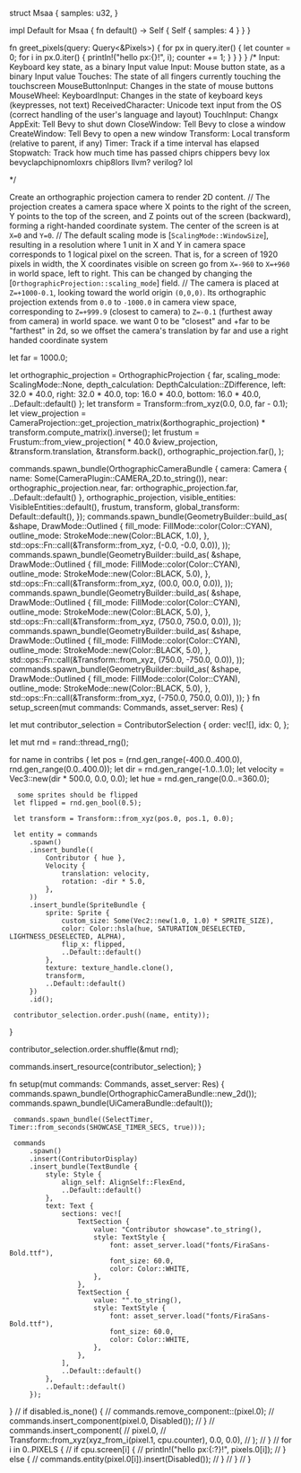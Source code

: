  struct Msaa {
     samples: u32,
 }

 impl Default for Msaa {
     fn default() -> Self {
         Self { samples: 4 }
     }
 }

 fn greet_pixels(query: Query<&Pixels>) {
         for px in query.iter() {
             let counter = 0;
             for i in px.0.iter() {
                 println!("hello px:{}!", i);
                 counter += 1;
             }
         }
     }
 }
/*
Input<KeyCode>: Keyboard key state, as a binary Input value
Input<MouseButton>: Mouse button state, as a binary Input value
Touches: The state of all fingers currently touching the touchscreen
MouseButtonInput: Changes in the state of mouse buttons
MouseWheel:
KeyboardInput: Changes in the state of keyboard keys (keypresses, not text)
ReceivedCharacter: Unicode text input from the OS (correct handling of the user's language and layout)
TouchInput: Changx
AppExit: Tell Bevy to shut down
CloseWindow: Tell Bevy to close a window
CreateWindow: Tell Bevy to open a new window
Transform: Local transform (relative to parent, if any)
Timer: Track if a time interval has elapsed
Stopwatch: Track how much time has passed
chiprs
chippers
bevy
lox
bevyclapchipnomloxrs
chip8lors
llvm? verilog? lol

*/

  Create an orthographic projection camera to render 2D content.
//
  The projection creates a camera space where X points to the right of the screen,
  Y points to the top of the screen, and Z points out of the screen (backward),
  forming a right-handed coordinate system. The center of the screen is at `X=0` and
  `Y=0`.
//
  The default scaling mode is [`ScalingMode::WindowSize`], resulting in a resolution
  where 1 unit in X and Y in camera space corresponds to 1 logical pixel on the screen.
  That is, for a screen of 1920 pixels in width, the X coordinates visible on screen go
  from `X=-960` to `X=+960` in world space, left to right. This can be changed by changing
  the [`OrthographicProjection::scaling_mode`] field.
//
  The camera is placed at `Z=+1000-0.1`, looking toward the world origin `(0,0,0)`.
  Its orthographic projection extends from `0.0` to `-1000.0` in camera view space,
  corresponding to `Z=+999.9` (closest to camera) to `Z=-0.1` (furthest away from
  camera) in world space.
  we want 0 to be "closest" and +far to be "farthest" in 2d, so we offset
  the camera's translation by far and use a right handed coordinate system

 let far = 1000.0;

 let orthographic_projection = OrthographicProjection {
     far,
     scaling_mode: ScalingMode::None,
     depth_calculation: DepthCalculation::ZDifference,
     left: 32.0 * 40.0,
     right: 32.0 * 40.0,
     top: 16.0 * 40.0,
     bottom: 16.0 * 40.0,
     ..Default::default()
 };
 let transform = Transform::from_xyz(0.0, 0.0, far - 0.1);
 let view_projection = CameraProjection::get_projection_matrix(&orthographic_projection)
     * transform.compute_matrix().inverse();
 let frustum = Frustum::from_view_projection( * 40.0
     &view_projection,
     &transform.translation,
     &transform.back(),
     orthographic_projection.far(),
 );

 commands.spawn_bundle(OrthographicCameraBundle {
     camera: Camera {
         name: Some(CameraPlugin::CAMERA_2D.to_string()),
         near: orthographic_projection.near,
         far: orthographic_projection.far,
         ..Default::default()
     },
     orthographic_projection,
     visible_entities: VisibleEntities::default(),
     frustum,
     transform,
     global_transform: Default::default(),
 });
 commands.spawn_bundle(GeometryBuilder::build_as(
     &shape,
     DrawMode::Outlined {
         fill_mode: FillMode::color(Color::CYAN),
         outline_mode: StrokeMode::new(Color::BLACK, 1.0),
     },
     std::ops::Fn::call(&Transform::from_xyz, (-0.0, -0.0, 0.0)),
 ));
 commands.spawn_bundle(GeometryBuilder::build_as(
     &shape,
     DrawMode::Outlined {
         fill_mode: FillMode::color(Color::CYAN),
         outline_mode: StrokeMode::new(Color::BLACK, 5.0),
     },
     std::ops::Fn::call(&Transform::from_xyz, (00.0, 00.0, 0.0)),
 ));
 commands.spawn_bundle(GeometryBuilder::build_as(
     &shape,
     DrawMode::Outlined {
         fill_mode: FillMode::color(Color::CYAN),
         outline_mode: StrokeMode::new(Color::BLACK, 5.0),
     },
     std::ops::Fn::call(&Transform::from_xyz, (750.0, 750.0, 0.0)),
 ));
 commands.spawn_bundle(GeometryBuilder::build_as(
     &shape,
     DrawMode::Outlined {
         fill_mode: FillMode::color(Color::CYAN),
         outline_mode: StrokeMode::new(Color::BLACK, 5.0),
     },
     std::ops::Fn::call(&Transform::from_xyz, (750.0, -750.0, 0.0)),
 ));
 commands.spawn_bundle(GeometryBuilder::build_as(
     &shape,
     DrawMode::Outlined {
         fill_mode: FillMode::color(Color::CYAN),
         outline_mode: StrokeMode::new(Color::BLACK, 5.0),
     },
     std::ops::Fn::call(&Transform::from_xyz, (-750.0, 750.0, 0.0)),
 ));
 }
 fn setup_screen(mut commands: Commands, asset_server: Res<AssetServer>) {

 let mut contributor_selection = ContributorSelection {
     order: vec![],
     idx: 0,
 };

 let mut rnd = rand::thread_rng();

 for name in contribs {
     let pos = (rnd.gen_range(-400.0..400.0), rnd.gen_range(0.0..400.0));
     let dir = rnd.gen_range(-1.0..1.0);
     let velocity = Vec3::new(dir * 500.0, 0.0, 0.0);
     let hue = rnd.gen_range(0.0..=360.0);

      some sprites should be flipped
     let flipped = rnd.gen_bool(0.5);

     let transform = Transform::from_xyz(pos.0, pos.1, 0.0);

     let entity = commands
         .spawn()
         .insert_bundle((
             Contributor { hue },
             Velocity {
                 translation: velocity,
                 rotation: -dir * 5.0,
             },
         ))
         .insert_bundle(SpriteBundle {
             sprite: Sprite {
                 custom_size: Some(Vec2::new(1.0, 1.0) * SPRITE_SIZE),
                 color: Color::hsla(hue, SATURATION_DESELECTED, LIGHTNESS_DESELECTED, ALPHA),
                 flip_x: flipped,
                 ..Default::default()
             },
             texture: texture_handle.clone(),
             transform,
             ..Default::default()
         })
         .id();

     contributor_selection.order.push((name, entity));
 }

 contributor_selection.order.shuffle(&mut rnd);

 commands.insert_resource(contributor_selection);
 }

 fn setup(mut commands: Commands, asset_server: Res<AssetServer>) {
     commands.spawn_bundle(OrthographicCameraBundle::new_2d());
     commands.spawn_bundle(UiCameraBundle::default());

     commands.spawn_bundle((SelectTimer, Timer::from_seconds(SHOWCASE_TIMER_SECS, true)));

     commands
         .spawn()
         .insert(ContributorDisplay)
         .insert_bundle(TextBundle {
             style: Style {
                 align_self: AlignSelf::FlexEnd,
                 ..Default::default()
             },
             text: Text {
                 sections: vec![
                     TextSection {
                         value: "Contributor showcase".to_string(),
                         style: TextStyle {
                             font: asset_server.load("fonts/FiraSans-Bold.ttf"),
                             font_size: 60.0,
                             color: Color::WHITE,
                         },
                     },
                     TextSection {
                         value: "".to_string(),
                         style: TextStyle {
                             font: asset_server.load("fonts/FiraSans-Bold.ttf"),
                             font_size: 60.0,
                             color: Color::WHITE,
                         },
                     },
                 ],
                 ..Default::default()
             },
             ..Default::default()
         });
 }
//         if disabled.is_none() {
//             commands.remove_component::<Disabled>(pixel.0);
//             commands.insert_component(pixel.0, Disabled());
//         }
//         commands.insert_component(
//             pixel.0,
//             Transform::from_xyz(xyz_from_i(pixel.1, cpu.counter), 0.0, 0.0),
//         );
//     }
//     for i in 0..PIXELS {
//         if cpu.screen[i] {
//             println!("hello px:{:?}!", pixels.0[i]);
//         } else {
//             commands.entity(pixel.0[i]).insert(Disabled());
//         }
//     }
// }

